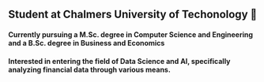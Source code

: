 ## Student at Chalmers University of Techonology 👋
#### Currently pursuing a M.Sc. degree in Computer Science and Engineering and a B.Sc. degree in Business and Economics

#### Interested in entering the field of Data Science and AI, specifically analyzing financial data through various means.


<!--
**ollestenson/ollestenson** is a ✨ _special_ ✨ repository because its `README.md` (this file) appears on your GitHub profile.

Here are some ideas to get you started:

- 🔭 I’m currently working on ...
- 🌱 I’m currently learning ...
- 👯 I’m looking to collaborate on ...
- 🤔 I’m looking for help with ...
- 💬 Ask me about ...
- 📫 How to reach me: ...
- 😄 Pronouns: ...
- ⚡ Fun fact: ...
-->
